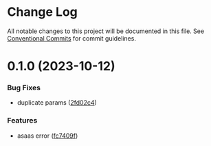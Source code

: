 # Change Log

All notable changes to this project will be documented in this file.
See [Conventional Commits](https://conventionalcommits.org) for commit guidelines.

# 0.1.0 (2023-10-12)

### Bug Fixes

- duplicate params ([2fd02c4](https://github.com/marinetesio/packages/commit/2fd02c431c23b9bf95908749aa729f5aadf1a9af))

### Features

- asaas error ([fc7409f](https://github.com/marinetesio/packages/commit/fc7409f2b6d89959af4ec3cf6d664bfcb4c25e83))
